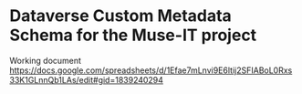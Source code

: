 # Dataverse Custom Metadata Schema for the Muse-IT project

Working document
https://docs.google.com/spreadsheets/d/1Efae7mLnvi9E6ltij2SFIABoL0Rxs33K1GLnnQb1LAs/edit#gid=1839240294
